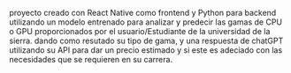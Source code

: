 proyecto creado con React Native como frontend y Python para backend utilizando un modelo entrenado para analizar y predecir las gamas de CPU o GPU proporcionados por el usuario/Estudiante de la universidad de la sierra.
dando como resutado su tipo de gama, y una respuesta de chatGPT utilizando su API para dar un precio estimado y si este es adeciado con las necesidades que se requieren en su carrera.
